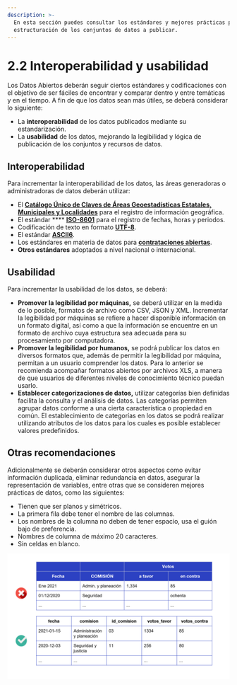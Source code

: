 ```yaml
---
description: >-
  En esta sección puedes consultar los estándares y mejores prácticas para la
  estructuración de los conjuntos de datos a publicar.
---
```


# 2.2 Interoperabilidad y usabilidad

Los Datos Abiertos deberán seguir ciertos estándares y codificaciones con el objetivo de ser fáciles de encontrar y comparar dentro y entre temáticas y en el tiempo. A fin de que los datos sean más útiles, se deberá considerar lo siguiente:

* La **interoperabilidad** de los datos publicados mediante su estandarización.
* La **usabilidad** de los datos, mejorando la legibilidad y lógica de publicación de los conjuntos y recursos de datos.

## **Interoperabilidad**

Para incrementar la interoperabilidad de los datos, las áreas generadoras o administradoras de datos deberán utilizar:

* El [**Catálogo Único de Claves de Áreas Geoestadísticas Estatales, Municipales y Localidades**](https://www.inegi.org.mx/app/ageeml/) para el registro de información geográfica.
* El estándar **** [**ISO-8601**](https://www.iso.org/iso-8601-date-and-time-format.html) para el registro de fechas, horas y periodos.
* Codificación de texto en formato [**UTF-8**](https://developer.mozilla.org/es/docs/Glossary/UTF-8).
* El estándar [**ASCII6**](https://elcodigoascii.com.ar/codigos-ascii/numero-seis-6-codigo-ascii-54.html).
* Los estándares en materia de datos para [**contrataciones abiertas**](https://www.contratacionesabiertas.mx/).
* **Otros estándares** adoptados a nivel nacional o internacional.

## **Usabilidad**

Para incrementar la usabilidad de los datos, se deberá:

* **Promover la legibilidad por máquinas,** se deberá utilizar en la medida de lo posible, formatos de archivo como CSV, JSON y XML. Incrementar la legibilidad por máquinas se refiere a hacer disponible información en un formato digital, así como a que la información se encuentre en un formato de archivo cuya estructura sea adecuada para su procesamiento por computadora.&#x20;
* **Promover la legibilidad por humanos,** se podrá publicar los datos en diversos formatos que, además de permitir la legibilidad por máquina, permitan a un usuario comprender los datos. Para lo anterior se recomienda acompañar formatos abiertos por archivos XLS, a manera de que usuarios de diferentes niveles de conocimiento técnico puedan usarlo.
* **Establecer categorizaciones de datos,** utilizar categorías bien definidas facilita la consulta y el análisis de datos. Las categorías permiten agrupar datos conforme a una cierta característica o propiedad en común. El establecimiento de categorías en los datos se podrá realizar utilizando atributos de los datos para los cuales es posible establecer valores predefinidos.

## Otras recomendaciones

Adicionalmente se deberán considerar otros aspectos como evitar información duplicada, eliminar redundancia en datos, asegurar la representación de variables, entre otras que se consideren mejores prácticas de datos, como las siguientes:

* Tienen que ser planos y simétricos.&#x20;
* La primera fila debe tener el nombre de las columnas.&#x20;
* Los nombres de la columna no deben de tener espacio, usa el guión bajo de preferencia.&#x20;
* Nombres de columna de máximo 20 caracteres.&#x20;
* Sin celdas en blanco.&#x20;

![Ejemplo de datos estructurados](<../.gitbook/assets/image (10).png>)
